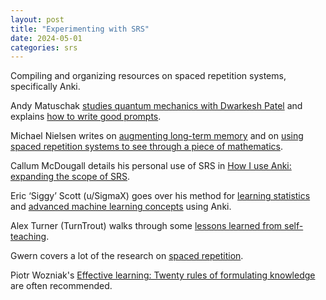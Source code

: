 ```yaml
---
layout: post
title: "Experimenting with SRS"
date: 2024-05-01
categories: srs
---   
```

Compiling and organizing resources on spaced repetition systems, specifically Anki.

Andy Matuschak [studies quantum mechanics with Dwarkesh Patel](https://www.youtube.com/watch?v=OFuu4pesKf0) and explains [how to write good prompts](https://andymatuschak.org/prompts).

Michael Nielsen writes on [augmenting long-term memory](https://augmentingcognition.com/ltm.html) and on [using spaced repetition systems to see through a piece of mathematics](https://cognitivemedium.com/srs-mathematics).

Callum McDougall details his personal use of SRS in [How I use Anki: expanding the scope of SRS](https://www.perfectlynormal.co.uk/blog-how-i-use-anki).

Eric ‘Siggy’ Scott (u/SigmaX) goes over his method for [learning statistics](https://ericsiggyscott.medium.com) and [advanced machine learning concepts](https://ericsiggyscott.medium.com) using Anki.

Alex Turner (TurnTrout) walks through some [lessons learned from self-teaching](https://www.lesswrong.com/posts/cumc876woKaZLmQs5/lessons-i-ve-learned-from-self-teaching).

Gwern covers a lot of the research on [spaced repetition](https://gwern.net/spaced-repetition).

Piotr Wozniak's [Effective learning: Twenty rules of formulating knowledge](https://www.supermemo.com/en/blog/twenty-rules-of-formulating-knowledge) are often recommended.

